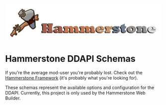 ![](https://raw.githubusercontent.com/Sapiens-OSS/hammerstone-framework/master/assets/wordmark.png)
# Hammerstone DDAPI Schemas
If you're the average mod-user you're probably lost. Check out the [Hammerstone Framework](https://github.com/Sapiens-OSS/hammerstone-framework) (it's probably what you're looking for).

These schemas represent the available options and configuration for the DDAPI. Currently, this project is only used by the Hammerstone Web Builder.